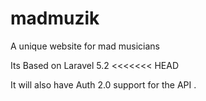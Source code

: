 # madmuzik
A unique website for mad musicians

Its Based on Laravel 5.2 
<<<<<<< HEAD

It will also have Auth 2.0 support for the API . 
